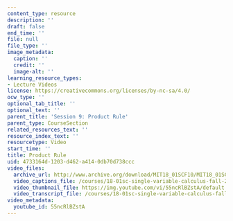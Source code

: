 ```yaml
---
content_type: resource
description: ''
draft: false
end_time: ''
file: null
file_type: ''
image_metadata:
  caption: ''
  credit: ''
  image-alt: ''
learning_resource_types:
- Lecture Videos
license: https://creativecommons.org/licenses/by-nc-sa/4.0/
ocw_type: ''
optional_tab_title: ''
optional_text: ''
parent_title: 'Session 9: Product Rule'
parent_type: CourseSection
related_resources_text: ''
resource_index_text: ''
resourcetype: Video
start_time: ''
title: Product Rule
uid: 4733164d-1203-d462-a414-0db70d738ccc
video_files:
  archive_url: http://www.archive.org/download/MIT18_01SCF10/MIT18_01SCF10Rec_07_300k.mp4
  video_captions_file: /courses/18-01sc-single-variable-calculus-fall-2010/494287a92c365739a38755de07a5b11f_55ncRlBZstA.vtt
  video_thumbnail_file: https://img.youtube.com/vi/55ncRlBZstA/default.jpg
  video_transcript_file: /courses/18-01sc-single-variable-calculus-fall-2010/2f9a956462ea89d6852402f75d54317e_55ncRlBZstA.pdf
video_metadata:
  youtube_id: 55ncRlBZstA
---
```

